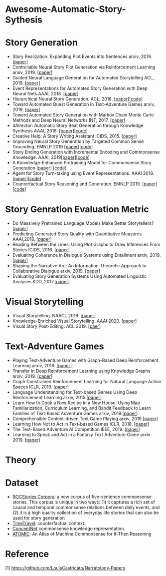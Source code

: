 # Awesome-Automatic-Story-Sythesis

# Story Generation  
- Story Realization: Expanding Plot Events into Sentences arxiv, 2019. [[paper](https://arxiv.org/abs/1909.03480)]
- Controllable Neural Story Plot Generation via Reinforcement Learning arxiv, 2019. [[paper](https://arxiv.org/abs/1809.10736)]  
- Guided Neural Language Generation for Automated Storytelling ACL, 2019. [[paper](https://www.aclweb.org/anthology/W19-3405/)]  
- Event Representations for Automated Story Generation with Deep Neural Nets AAAI, 2018. [[paper](https://www.aaai.org/ocs/index.php/AAAI/AAAI18/paper/view/17046/15769)]  
- Hierarchical Neural Story Generation. ACL, 2018.  [[paper](https://arxiv.org/abs/1805.04833)][[code](https://github.com/kevalnagda/StoryGeneration)]  
- Toward Automated Quest Generation in Text-Adventure Games arxiv, 2019. [[paper](https://arxiv.org/abs/1909.06283)]  
- Toward Automated Story Generation with Markov Chain Monte Carlo Methods and Deep Neural Networks INT, 2017. [[paper](https://www.cc.gatech.edu/~riedl/pubs/int17.pdf)]  
- dAIrector: Automatic Story Beat Generation through Knowledge Synthesis AAAI, 2018.  [[paper](https://arxiv.org/abs/1811.03423)][[code](https://github.com/korymath/dairector)] 
- Creative Help: A Story Writing Assistant ICIDS, 2015. [[paper](https://people.ict.usc.edu/gordon/public_html/publications/ICIDS15.PDF)]  
- Improving Neural Story Generation by Targeted Common Sense Grounding. EMNLP 2019 [[paper](https://arxiv.org/pdf/1908.09451.pdf)][[code](https://github.com/calclavia/story-generation)]
- Story Ending Generation with Incremental Encoding and Commonsense Knowledge. AAAI, 2019[[paper](https://arxiv.org/pdf/1808.10113.pdf)][[code](https://github.com/JianGuanTHU/StoryEndGen)]
- A Knowledge-Enhanced Pretraining Model for Commonsense Story Generation [[paper](https://arxiv.org/pdf/2001.05139.pdf)] [[code](https://github.com/JianGuanTHU/CommonsenseStoryGen)]
- Agent for Story Turn-taking using Event Representations. AAAI 2018. [[paper](https://laramartin.net/pub/AAAI18-EventRepresentations.pdf)][[code](https://github.com/lara-martin/ASTER)]  
- Counterfactual Story Reasoning and Generation. EMNLP 2019. [[paper](https://arxiv.org/abs/1909.04076)] [[code](https://github.com/qkaren/Counterfactual-StoryRW)]



# Story Genration Evaluation Metric
- Do Massively Pretrained Language Models Make Better Storytellers? [[paper](https://www.aclweb.org/anthology/K19-1079.pdf)]
- Predicting Generated Story Quality with Quantitative Measures. AAAI,2018. [[paper](https://www.aclweb.org/anthology/K19-1079.pdf)]
- Reading Between the Lines: Using Plot Graphs to Draw Inferences From Stories ICIDS, 2016. [[paper](https://link.springer.com/chapter/10.1007/978-3-319-48279-8_18)]
- Evaluating Coherence in Dialogue Systems using Entailment arxiv, 2019.[[paper](https://arxiv.org/abs/1904.03371)]
- Shaping the Narrative Arc: An Information-Theoretic Approach to Collaborative Dialogue arxiv, 2019. [[paper](https://arxiv.org/abs/1901.11528)]
- Evaluating Story Generation Systems Using Automated Linguistic Analyses KDD, 2017.[[paper](https://roemmele.github.io/publications/fiction_generation.pdf)]


# Visual Storytelling
- Visual Storytelling.  NAACL 2016. [[paper](https://arxiv.org/abs/1604.03968)]
- Knowledge-Enriched Visual Storytelling. AAAI 2020. [[paper](https://arxiv.org/abs/1912.01496)]
- Visual Story Post-Editing. ACL 2019. [[paer](https://arxiv.org/abs/1906.01764)]


# Text-Adventure Games
- Playing Text-Adventure Games with Graph-Based Deep Reinforcement Learning arxiv, 2018. [[paper](https://arxiv.org/abs/1812.01628)]
- Transfer in Deep Reinforcement Learning using Knowledge Graphs arxiv, 2019. [[paper](https://arxiv.org/abs/1908.06556)]
- Graph Constrained Reinforcement Learning for Natural Language Action Spaces ICLR, 2019. [[paper](https://openreview.net/forum?id=B1x6w0EtwH)]
- Language Understanding for Text-based Games Using Deep Reinforcement Learning arxiv, 2015.[[paper](https://arxiv.org/abs/1506.08941)]
- Learn How to Cook a New Recipe in a New House: Using Map Familiarization, Curriculum Learning, and Bandit Feedback to Learn Families of Text-Based Adventure Games arxiv, 2019.[[paper](https://arxiv.org/abs/1908.04777)]
- Comprehensible Context-driven Text Game Playing arxiv, 2019.[[paper](https://arxiv.org/abs/1905.02265)]
- Learning How Not to Act in Text-based Games ICLR, 2018. [[paper](https://openreview.net/forum?id=B1-tVX1Pz)]
- The Text-Based Adventure AI Competition IEEE, 2019. [[paper](https://ieeexplore.ieee.org/abstract/document/8629315)]
- Learning to Speak and Act in a Fantasy Text Adventure Game arxiv 2019. [[paper](https://arxiv.org/abs/1903.03094)]


# Theory


# Dataset
- [ROCStories Corpora](https://www.cs.rochester.edu/nlp/rocstories/): a new corpus of five-sentence commonsense stories. This corpus is unique in two ways: (1) it captures a rich set of causal and temporal commonsense relations between daily events, and (2) it is a high quality collection of everyday life stories that can also be used for story generation
- [TimeTravel](https://drive.google.com/file/d/150jP5FEHqJD3TmTO_8VGdgqBftTDKn4w/view): counterfactual context.
- [ConceptNet](https://ttic.uchicago.edu/~kgimpel/commonsense.html) commonsense knowledge representation.
- [ATOMIC](https://homes.cs.washington.edu/~msap/atomic/): An Atlas of Machine Commonsense for If-Then Reasoning


# Reference
[1] https://github.com/LouisCastricato/Narratology-Papers
